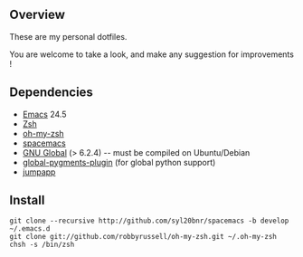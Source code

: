 ## Overview
These are my personal dotfiles.

You are welcome to take a look,
and make any suggestion for improvements !

## Dependencies
- [Emacs](https://www.gnu.org/software/emacs/) 24.5
- [Zsh](http://www.zsh.org/)
- [oh-my-zsh](https://github.com/robbyrussell/oh-my-zsh)
- [spacemacs](https://github.com/syl20bnr/spacemacs)
- [GNU Global](https://www.gnu.org/software/global/) (> 6.2.4) -- must be compiled on Ubuntu/Debian
- [global-pygments-plugin](https://github.com/yoshizow/global-pygments-plugin/) (for global python support)
- [jumpapp](https://github.com/mkropat/jumpapp)

## Install
    git clone --recursive http://github.com/syl20bnr/spacemacs -b develop ~/.emacs.d
    git clone git://github.com/robbyrussell/oh-my-zsh.git ~/.oh-my-zsh
    chsh -s /bin/zsh
